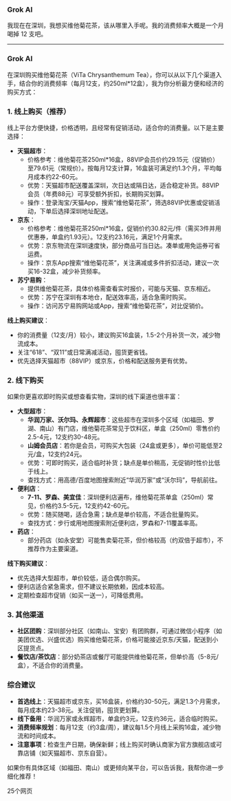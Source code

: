### Grok AI

<div class="thinking-container"></div><div class="response-content-markdown [&amp;_a]:text-current [&amp;_a:hover]:text-primary [&amp;_a:hover]:decoration-primary [&amp;_a]:underline [&amp;_a]:decoration-primary/30 [&amp;_a]:underline-offset-2 [&amp;_h2:first-child]:mt-0 [&amp;_h3:first-child]:mt-0 [&amp;_h4:first-child]:mt-0"><p dir="auto" class="break-words" style="white-space: pre-wrap;">我现在在深圳，我想买维他菊花茶，该从哪里入手呢。我的消费频率大概是一个月喝掉 12 支吧。</p></div><section class="inline-media-container flex flex-col gap-1"></section>

---

### Grok AI

<div class="thinking-container"></div><div class="response-content-markdown [&amp;_a]:text-current [&amp;_a:hover]:text-primary [&amp;_a:hover]:decoration-primary [&amp;_a]:underline [&amp;_a]:decoration-primary/30 [&amp;_a]:underline-offset-2 [&amp;_h2:first-child]:mt-0 [&amp;_h3:first-child]:mt-0 [&amp;_h4:first-child]:mt-0"><p dir="auto" class="break-words" style="white-space: pre-wrap;">在深圳购买维他菊花茶（ViTa Chrysanthemum Tea），你可以从以下几个渠道入手，结合你的消费频率（每月12支，约250ml*12盒），我为你分析最方便和经济的购买方式：</p>
<h3 dir="auto" class="">1. 线上购买（推荐）</h3>
<p dir="auto" class="break-words" style="white-space: pre-wrap;">线上平台方便快捷，价格透明，且经常有促销活动，适合你的消费量。以下是主要选择：</p>
<ul dir="auto" class="marker:text-secondary">
<li class="break-words"><strong>天猫超市</strong>：
<ul dir="auto" class="marker:text-secondary">
<li class="break-words">价格参考：维他菊花茶250ml*16盒，88VIP会员价约29.15元（促销价）至79.61元（常规价）。按每月12支计算，16盒装可满足约1.3个月，平均每月成本约22-60元。<a href="https://www.smzdm.com/p/129181262/" target="_blank" rel="noopener noreferrer" class="web-search-result-chip focus:outline-none focus-visible:outline-none focus-visible:bg:input rounded-md ml-1 mr-0.5" data-state="closed"><div class="inline-flex align-text-bottom items-center justify-center select-none my-0 rounded-md bg-important border border-card-border opacity-60 grayscale hover:filter-none hover:opacity-100 transition-opacity"><img class="size-[18px] m-0 rounded-md" alt="" src="https://imgs.search.brave.com/7-adwMAlfDUGFGWYXH9wpxXeRSlQGI6JYXD3-aMxmSY/rs:fit:64:0:0:0/g:ce/aHR0cDovL2Zhdmlj/b25zLnNlYXJjaC5i/cmF2ZS5jb20vaWNv/bnMvOTJiN2IzYTNm/ZTJjNzkyMDM4NWIx/NWE2ZWU3Mzc1NmM4/NTUzN2M4NzJjZDVi/MDk0M2IxNDk1MGZk/YzE0NjdjOS93d3cu/c216ZG0uY29tLw"></div></a><a href="https://www.smzdm.com/p/118942747/" target="_blank" rel="noopener noreferrer" class="web-search-result-chip focus:outline-none focus-visible:outline-none focus-visible:bg:input rounded-md ml-1 mr-0.5" data-state="closed"><div class="inline-flex align-text-bottom items-center justify-center select-none my-0 rounded-md bg-important border border-card-border opacity-60 grayscale hover:filter-none hover:opacity-100 transition-opacity"><img class="size-[18px] m-0 rounded-md" alt="" src="https://imgs.search.brave.com/7-adwMAlfDUGFGWYXH9wpxXeRSlQGI6JYXD3-aMxmSY/rs:fit:64:0:0:0/g:ce/aHR0cDovL2Zhdmlj/b25zLnNlYXJjaC5i/cmF2ZS5jb20vaWNv/bnMvOTJiN2IzYTNm/ZTJjNzkyMDM4NWIx/NWE2ZWU3Mzc1NmM4/NTUzN2M4NzJjZDVi/MDk0M2IxNDk1MGZk/YzE0NjdjOS93d3cu/c216ZG0uY29tLw"></div></a></li>
<li class="break-words">优势：天猫超市配送覆盖深圳，次日达或隔日达，适合稳定补货。88VIP会员（年费88元）可享受额外折扣，长期购买划算。</li>
<li class="break-words">操作：登录淘宝/天猫App，搜索“维他菊花茶”，筛选88VIP优惠或促销活动，下单后选择深圳地址配送。</li>
</ul>
</li>
<li class="break-words"><strong>京东</strong>：
<ul dir="auto" class="marker:text-secondary">
<li class="break-words">价格参考：维他菊花茶250ml*16盒，促销价约30.82元/件（需买3件并用优惠券，单盒约1.93元）。12支约23.16元，满足1个月需求。<a href="https://zhide.fanli.com/detail/1-3136769" target="_blank" rel="noopener noreferrer" class="web-search-result-chip focus:outline-none focus-visible:outline-none focus-visible:bg:input rounded-md ml-1 mr-0.5" data-state="closed"><div class="inline-flex align-text-bottom items-center justify-center select-none my-0 rounded-md bg-important border border-card-border opacity-60 grayscale hover:filter-none hover:opacity-100 transition-opacity"><img class="size-[18px] m-0 rounded-md" alt="" src="https://imgs.search.brave.com/iuxQwUWKmo8E6JQmAZzy1jJu0geA858945XdQ4jtkyA/rs:fit:64:0:0:0/g:ce/aHR0cDovL2Zhdmlj/b25zLnNlYXJjaC5i/cmF2ZS5jb20vaWNv/bnMvYzc3ZWMzYWFm/YmZlMWMxNjc5OTlj/ODM3Nzc0NTM3NWYy/ZjY0OGI1M2IwNDRm/YjQ2Mjc4Mjc0Yjg5/ZjE2N2FkMy96aGlk/ZS5mYW5saS5jb20v"></div></a></li>
<li class="break-words">优势：京东物流在深圳速度快，部分商品可当日达。凑单或用免运券可省运费。</li>
<li class="break-words">操作：京东App搜索“维他菊花茶”，关注满减或多件折扣活动，建议一次买16-32盒，减少补货频率。</li>
</ul>
</li>
<li class="break-words"><strong>苏宁易购</strong>：
<ul dir="auto" class="marker:text-secondary">
<li class="break-words">提供维他菊花茶，具体价格需查看实时报价，可能与天猫、京东相近。<a href="https://list.suning.com/0-500445-2.html" target="_blank" rel="noopener noreferrer" class="web-search-result-chip focus:outline-none focus-visible:outline-none focus-visible:bg:input rounded-md ml-1 mr-0.5" data-state="closed"><div class="inline-flex align-text-bottom items-center justify-center select-none my-0 rounded-md bg-important border border-card-border opacity-60 grayscale hover:filter-none hover:opacity-100 transition-opacity"><img class="size-[18px] m-0 rounded-md" alt="" src="https://imgs.search.brave.com/KiVUheeGS6g0Fz2HD4dCkcNFON_jibdjtiaV0NCexu8/rs:fit:64:0:0:0/g:ce/aHR0cDovL2Zhdmlj/b25zLnNlYXJjaC5i/cmF2ZS5jb20vaWNv/bnMvNzNiYTBiMDVi/ZjZmOGRjYWRkNDIx/NTgyOGRiNTc4YzY2/YWFmY2Q5OWIxMGE0/NWM5OWI5NDYzM2Ix/NzMzOTc3Ny9saXN0/LnN1bmluZy5jb20v"></div></a></li>
<li class="break-words">优势：苏宁在深圳有本地仓，配送效率高，适合急需时购买。</li>
<li class="break-words">操作：访问苏宁易购网站或App，搜索“维他菊花茶”，对比促销价。</li>
</ul>
</li>
</ul>
<p dir="auto" class="break-words" style="white-space: pre-wrap;"><strong>线上购买建议</strong>：</p>
<ul dir="auto" class="marker:text-secondary">
<li class="break-words">你的消费量（12支/月）较小，建议购买16盒装，1.5-2个月补货一次，减少物流成本。</li>
<li class="break-words">关注“618”、“双11”或日常满减活动，囤货更省钱。</li>
<li class="break-words">优先选择天猫超市（88VIP）或京东，价格和配送服务更有优势。</li>
</ul>
<h3 dir="auto" class="">2. 线下购买</h3>
<p dir="auto" class="break-words" style="white-space: pre-wrap;">如果你更喜欢即时购买或想查看实物，深圳的线下渠道也很丰富：</p>
<ul dir="auto" class="marker:text-secondary">
<li class="break-words"><strong>大型超市</strong>：
<ul dir="auto" class="marker:text-secondary">
<li class="break-words"><strong>华润万家、沃尔玛、永辉超市</strong>：这些超市在深圳多个区域（如福田、罗湖、南山）有门店，维他菊花茶常见于饮料区，单盒（250ml）零售价约2.5-4元，12支约30-48元。</li>
<li class="break-words"><strong>山姆会员店</strong>：若你是会员，可购买大包装（24盒或更多），单价可能低至2元/盒，12支约24元。</li>
<li class="break-words">优势：可即时购买，适合临时补货；缺点是单价稍高，无促销时性价比低于线上。</li>
<li class="break-words">查找方式：用高德/百度地图搜索附近“华润万家”或“沃尔玛”，导航前往。</li>
</ul>
</li>
<li class="break-words"><strong>便利店</strong>：
<ul dir="auto" class="marker:text-secondary">
<li class="break-words"><strong>7-11、罗森、美宜佳</strong>：深圳便利店遍布，维他菊花茶单盒（250ml）常见，价格约3.5-5元，12支约42-60元。</li>
<li class="break-words">优势：随买随喝，适合急需；缺点是单价较高，不适合批量购买。</li>
<li class="break-words">查找方式：步行或用地图搜索附近便利店，罗森和7-11覆盖率高。</li>
</ul>
</li>
<li class="break-words"><strong>药店</strong>：
<ul dir="auto" class="marker:text-secondary">
<li class="break-words">部分药店（如永安堂）可能售卖菊花茶，但价格较高（约双倍于超市），不推荐作为主要渠道。<a href="https://www.thepaper.cn/newsDetail_forward_1462678" target="_blank" rel="noopener noreferrer" class="web-search-result-chip focus:outline-none focus-visible:outline-none focus-visible:bg:input rounded-md ml-1 mr-0.5" data-state="closed"><div class="inline-flex align-text-bottom items-center justify-center select-none my-0 rounded-md bg-important border border-card-border opacity-60 grayscale hover:filter-none hover:opacity-100 transition-opacity"><img class="size-[18px] m-0 rounded-md" alt="" src="https://imgs.search.brave.com/u7dbHXViBvvL7TFvvmYbZZOEuGcauT3JNNwFK0tTCyY/rs:fit:64:0:0:0/g:ce/aHR0cDovL2Zhdmlj/b25zLnNlYXJjaC5i/cmF2ZS5jb20vaWNv/bnMvMzU4ZmQyY2Uw/NzU1MzQwYjNhNTA4/ZDI3N2ExZmYzZTM5/NTZjNmM2MTg1OGQ1/YTgxN2Y2YmE5ZDg2/Y2M3NjAyNy93d3cu/dGhlcGFwZXIuY24v"></div></a></li>
</ul>
</li>
</ul>
<p dir="auto" class="break-words" style="white-space: pre-wrap;"><strong>线下购买建议</strong>：</p>
<ul dir="auto" class="marker:text-secondary">
<li class="break-words">优先选择大型超市，单价较低，适合偶尔购买。</li>
<li class="break-words">便利店适合紧急需求，但不建议长期依赖，因成本较高。</li>
<li class="break-words">定期检查超市促销（如买一送一），可降低费用。</li>
</ul>
<h3 dir="auto" class="">3. 其他渠道</h3>
<ul dir="auto" class="marker:text-secondary">
<li class="break-words"><strong>社区团购</strong>：深圳部分社区（如南山、宝安）有团购群，可通过微信小程序（如美团优选、兴盛优选）购买维他菊花茶，价格可能接近京东/天猫，配送到小区提货点。</li>
<li class="break-words"><strong>餐饮店/茶饮店</strong>：部分奶茶店或餐厅可能提供维他菊花茶，但单价高（5-8元/盒），不适合你的消费量。</li>
</ul>
<h3 dir="auto" class="">综合建议</h3>
<ul dir="auto" class="marker:text-secondary">
<li class="break-words"><strong>首选线上</strong>：天猫超市或京东，买16盒装，价格约30-50元，满足1.3个月需求，每月成本约23-38元。关注促销，囤货更划算。</li>
<li class="break-words"><strong>线下备用</strong>：华润万家或永辉超市，单盒约3元，12支约36元，适合临时购买。</li>
<li class="break-words"><strong>消费频率规划</strong>：每月12支（约3盒/周），建议每1.5个月线上采购16盒，减少物流和时间成本。</li>
<li class="break-words"><strong>注意事项</strong>：检查生产日期，确保新鲜；线上购买时确认商家为官方旗舰店或可靠店铺（如天猫超市、京东自营）。</li>
</ul>
<p dir="auto" class="break-words" style="white-space: pre-wrap;">如果你有具体区域（如福田、南山）或更倾向某平台，可以告诉我，我帮你进一步细化推荐！</p></div><section class="inline-media-container flex flex-col gap-1"></section><div class="flex gap-2 mt-4"><div class="search-results flex -ml-1 text-sm gap-2 mb-1"><div class="flex flex-row items-center pr-4 py-1 rounded-full cursor-pointer bg-foreground border border-card-border hover:bg-card-hover hover:border-card-border-focus"><div style="z-index: 3;"><div class="align-text-bottom items-center justify-center select-none transition my-0 rounded-md opacity-100 ml-1.5 flex bg-popover overflow-hidden border border-background z-3"><img class="size-[18px] m-0 rounded-md" alt="" src="https://imgs.search.brave.com/hzZeEzoR7bEQLfPT_9cQ22trcWUkzl4hmXd9L_nj_wc/rs:fit:64:0:0:0/g:ce/aHR0cDovL2Zhdmlj/b25zLnNlYXJjaC5i/cmF2ZS5jb20vaWNv/bnMvNDBmN2ZjMDIz/ZGY1ZGUyNDYxOGU1/NDhkMDk0ZGU0NWFk/N2RhZjkwNGY4ZGNi/N2FmNzZiNzM1OTY5/NjYzN2VlMC9pdGVt/Lm0uZ29tZS5jb20u/Y24v"></div></div><div style="z-index: 2;"><div class="align-text-bottom items-center justify-center select-none transition my-0 rounded-md opacity-100 flex bg-popover overflow-hidden border border-background z-2 -ml-2"><img class="size-[18px] m-0 rounded-md" alt="" src="https://imgs.search.brave.com/7-adwMAlfDUGFGWYXH9wpxXeRSlQGI6JYXD3-aMxmSY/rs:fit:64:0:0:0/g:ce/aHR0cDovL2Zhdmlj/b25zLnNlYXJjaC5i/cmF2ZS5jb20vaWNv/bnMvOTJiN2IzYTNm/ZTJjNzkyMDM4NWIx/NWE2ZWU3Mzc1NmM4/NTUzN2M4NzJjZDVi/MDk0M2IxNDk1MGZk/YzE0NjdjOS93d3cu/c216ZG0uY29tLw"></div></div><div style="z-index: 1;"><div class="align-text-bottom items-center justify-center select-none transition my-0 rounded-md opacity-100 flex bg-popover overflow-hidden border border-background z-1 -ml-2"><img class="size-[18px] m-0 rounded-md" alt="" src="https://imgs.search.brave.com/R-L2vP0fIOMouPwnxaoVNqneh-IaInUJobjGrL_5Co8/rs:fit:64:0:0:0/g:ce/aHR0cDovL2Zhdmlj/b25zLnNlYXJjaC5i/cmF2ZS5jb20vaWNv/bnMvN2QyNjNhNmI4/ZjhkODlmZDI2Y2M1/MTcyZDExMDUyNGQ0/MDRiYTc4MmQ4ZjRj/MjViMzljNjNiMzU4/ZmY0ZWVlMi9tLnNt/emRtLmNvbS8"></div></div><div class="truncate ml-2">25个网页</div></div></div></div>

